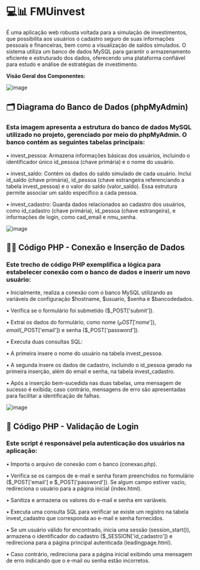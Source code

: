 <H1>💻📊 FMUinvest</H1> 
É uma aplicação web robusta voltada para a simulação de investimentos, que possibilita aos usuários o cadastro seguro de suas informações pessoais e financeiras, bem como a visualização de saldos simulados. O sistema utiliza um banco de dados MySQL para garantir o armazenamento eficiente e estruturado dos dados, oferecendo uma plataforma confiável para estudo e análise de estratégias de investimento.

<strong>Visão Geral dos Componentes:</strong>

![image](https://github.com/user-attachments/assets/d1eaa005-e81c-42c7-a34c-cbe65cc33575)

<h2>🗂️ Diagrama do Banco de Dados (phpMyAdmin)</h2>
<h3>Esta imagem apresenta a estrutura do banco de dados MySQL utilizado no projeto, gerenciado por meio do phpMyAdmin. O banco contém as seguintes tabelas principais:</h3>

• invest_pessoa: Armazena informações básicas dos usuários, incluindo o identificador único id_pessoa (chave primária) e o nome do usuário.

• invest_saldo: Contém os dados do saldo simulado de cada usuário. Inclui id_saldo (chave primária), id_pessoa (chave estrangeira referenciando a tabela invest_pessoa) e o valor do saldo (valor_saldo). Essa estrutura permite associar um saldo específico a cada pessoa.

• invest_cadastro: Guarda dados relacionados ao cadastro dos usuários, como id_cadastro (chave primária), id_pessoa (chave estrangeira), e informações de login, como cad_email e nmu_senha.

![image](https://github.com/user-attachments/assets/49b574e5-b790-4b4b-876c-04899e395c6d)

<h2>🔌📝 Código PHP - Conexão e Inserção de Dados</h2>
<h3>Este trecho de código PHP exemplifica a lógica para estabelecer conexão com o banco de dados e inserir um novo usuário:</h3>

• Inicialmente, realiza a conexão com o banco MySQL utilizando as variáveis de configuração $hostname, $usuario, $senha e $bancodedados.

• Verifica se o formulário foi submetido ($_POST['submit']).

• Extrai os dados do formulário, como nome ($_POST['nome']), email ($_POST['email']) e senha ($_POST['password']).

• Executa duas consultas SQL:

• A primeira insere o nome do usuário na tabela invest_pessoa.

• A segunda insere os dados de cadastro, incluindo o id_pessoa gerado na primeira inserção, além do email e senha, na tabela invest_cadastro.

• Após a inserção bem-sucedida nas duas tabelas, uma mensagem de sucesso é exibida; caso contrário, mensagens de erro são apresentadas para facilitar a identificação de falhas.

![image](https://github.com/user-attachments/assets/6940b97b-9cdd-4287-b981-fffc990b287e)

<h2>🔐 Código PHP - Validação de Login</h2>
<h3>Este script é responsável pela autenticação dos usuários na aplicação:</h3>

• Importa o arquivo de conexão com o banco (conexao.php).

• Verifica se os campos de e-mail e senha foram preenchidos no formulário ($_POST['email'] e $_POST['password']). Se algum campo estiver vazio, redireciona o usuário para a página inicial (index.html).

• Sanitiza e armazena os valores do e-mail e senha em variáveis.

• Executa uma consulta SQL para verificar se existe um registro na tabela invest_cadastro que corresponda ao e-mail e senha fornecidos.

• Se um usuário válido for encontrado, inicia uma sessão (session_start()), armazena o identificador do cadastro ($_SESSION['id_cadastro']) e redireciona para a página principal autenticada (leadingpage.html).

• Caso contrário, redireciona para a página inicial exibindo uma mensagem de erro indicando que o e-mail ou senha estão incorretos.
